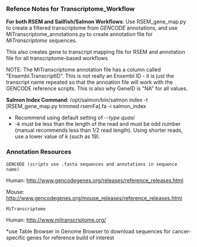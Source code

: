 ### Refence Notes for Transcriptome_Workflow ###

**For both RSEM and Sailfish/Salmon Workflows**: Use RSEM_gene_map.py to create a filtered transcriptome from *GENCODE* annotations, and use MiTranscriptome_annotations.py to create annotation file for *MiTranscriptome* sequences.

This also creates gene to transcript mapping file for RSEM and annotation file for all transcriptome-based workflows

NOTE: The MiTranscriptome annotation file has a column called "Ensembl.TranscriptID".  This is not really an Ensembl ID - it is just the transcript name repeated so that the annoation file will work with the GENCODE reference scripts.  This is also why GeneID is "NA" for all values.

**Salmon Index Command**: /opt/salmon/bin/salmon index -t [RSEM_gene_map.py trimmed rsemFa].fa -i salmon_index
- Recommend using default setting of *--type quasi*
- *-k* must be less than the length of the read and must be odd number (manual recommends less than 1/2 read length).  Using shorter reads, use a lower value of k (such as 19).

### Annotation Resources ###

    GENCODE (scripts use .fasta sequences and annotations in sequence name)

Human:
http://www.gencodegenes.org/releases/reference_releases.html

Mouse:
http://www.gencodegenes.org/mouse_releases/reference_releases.html

    MiTranscriptome

Human:
http://www.mitranscriptome.org/

*use Table Browser in Genome Browser to download sequences for cancer-specific genes for reference build of interest
